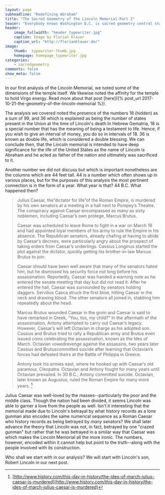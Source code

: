 ```yaml
---
layout: page
subheadline: "Redefining Abraham"
title: "The Sacred Geometry of the Lincoln Memorial-Part 2"
teaser: "Everybody knows Washington D.C. is sacred geometry central station. What they don't know though..."
header:
    image_fullwidth: "header_typewriter.jpg"
    caption: Image by Florian Klauer
    caption_url: "http://florianklauer.de/"
image:
    thumb:  typewriter-thumb.jpg
    homepage: homepage_typewriter.jpg
categories:
    - sacredgeometry
comments: false
show_meta: false
---
```


In our first analysis of the Lincoln Memorial, we noted some of the dimensions of the temple itself. We likewise noted the affinity for the temple to hold Virgo 
energy. Read more about that post [here]({% post_url 2017-10-21-the-geometry-of-the-lincoln-memorial %}). 

The analysis we covered noted the presence of the numbers 18 (hidden) as a sum of 99, and 36 which is explained as being the number of states present in the Union at the time of Lincoln's death.In Hebrew Gematria, 18 is a special number that has the meaning of being a testament to life. Hence, if you wish to give an interval of money, you do so in intervals of 18. 36 is known as double life, which is considered a double blessing. We can conclude then, that the Lincoln memorial is intended to have deep significance for the life of the United States as the name of Lincoln is Abraham and he acted as father of the nation and ultimately was sacrificed to it. 

Another number we did not discuss but which is important nonetheless are the columns which are 44 feet tall. 44 is a number which often shows up in various places, but for the purposes of this analysis the most pertinent connection is in the form of a year. What year is that? 44 B.C. What happened then?

>Julius Caesar, the”dictator for life”of the Roman Empire, is murdered by his own senators at a meeting in a hall next to Pompey’s Theatre. The conspiracy against Caesar encompassed as many as sixty noblemen, including Caesar’s own protege, Marcus Brutus.
>
>Caesar was scheduled to leave Rome to fight in a war on March 18 and had appointed loyal members of his army to rule the Empire in his absence. The Republican senators, already chafing at having to abide by Caesar’s decrees, were particularly angry about the prospect of taking orders from Caesar’s underlings. Cassius Longinus started the plot against the dictator, quickly getting his brother-in-law Marcus Brutus to join.
>
>Caesar should have been well aware that many of the senators hated him, but he dismissed his security force not long before his assassination. Reportedly, Caesar was handed a warning note as he entered the senate meeting that day but did not read it. After he entered the hall, Caesar was surrounded by senators holding daggers. Servilius Casca struck the first blow, hitting Caesar in the neck and drawing blood. The other senators all joined in, stabbing him repeatedly about the head.
>
>Marcus Brutus wounded Caesar in the groin and Caesar is said to have remarked in Greek, “You, too, my child?” In the aftermath of the assassination, Antony attempted to carry out Caesar’s legacy. However, Caesar’s will left Octavian in charge as his adopted son. Cassius and Brutus tried to rally a Republican army and Brutus even issued coins celebrating the assassination, known as the Ides of March. Octavian vowedrevenge against the assassins, two years later Cassius and Brutuscommitted suicide after learning that Octavian’s forces had defeated theirs at the Battle of Philippa in Greece.
>
>Antony took his armies east, where he hooked up with Caesar’s old paramour, Cleopatra. Octavian and Antony fought for many years until Octavian prevailed. In 30 B.C., Antony committed suicide. Octavian, later known as Augustus, ruled the Roman Empire for many more years. [^1]

Julius Caesar was well-loved by the masses--particularly the poor and the middle class. Though the nation had been divided, it seems Lincoln was able to garner a love from the people as well. Isn't it interesting that the memorial made due to Lincoln's betrayal by what history records as a lone gunman also encodes the same numerical sequence as a Roman Caesar who history records as being betrayed by *many* senators? We shall later advance the theory that Lincoln was not, in fact, betrayed by one "crazed gunman" but rather that he was betrayed in a similar way that Caesar was which makes the Lincoln Memorial all the more ironic. The numbers, however, encoded within it cannot help but point to the truth--along with the people involved with its construction. 

Who shall we start with in our analysis? We will start with Lincoln's son, Robert Lincoln in our next post. 

[^1]: [http://www.history.com/this-day-in-history/the-ides-of-march-julius-caesar-is-murdered](http://www.history.com/this-day-in-history/the-ides-of-march-julius-caesar-is-murdered)
 
